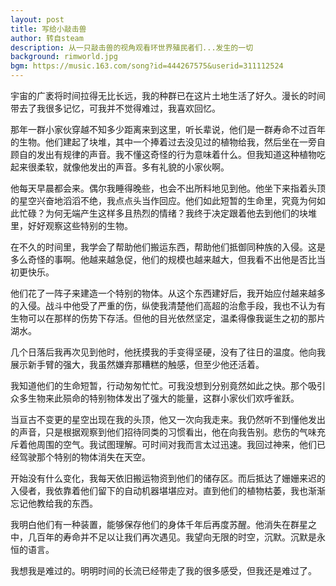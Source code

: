 ```yaml
---
layout: post
title: 写给小敲击兽
author: 转自steam
description: 从一只敲击兽的视角观看环世界殖民者们...发生的一切
background: rimworld.jpg
bgm: https://music.163.com/song?id=444267575&userid=311112524
---
```


宇宙的广袤将时间拉得无比长远，我的种群已在这片土地生活了好久。漫长的时间带去了我很多记忆，可我并不觉得难过，我喜欢回忆。

那年一群小家伙穿越不知多少距离来到这里，听长辈说，他们是一群寿命不过百年的生物。他们建起了块堆，其中一个捧着过去没见过的植物给我，然后坐在一旁自顾自的发出有规律的声音。我不懂这奇怪的行为意味着什么。但我知道这种植物吃起来很柔软，就像他发出的声音。多有礼貌的小家伙啊。

他每天早晨都会来。偶尔我睡得晚些，也会不出所料地见到他。他坐下来指着头顶的星空兴奋地滔滔不绝，我点点头当作回应。他们如此短暂的生命里，究竟为何如此忙碌？为何无端产生这样多且热烈的情绪？我终于决定跟着他去到他们的块堆里，好好观察这些特别的生物。

在不久的时间里，我学会了帮助他们搬运东西，帮助他们抵御同种族的入侵。这是多么奇怪的事啊。他越来越急促，他们的规模也越来越大，但我看不出他是否比当初更快乐。

他们花了一阵子来建造一个特别的物体。从这个东西建好后，我开始应付越来越多的入侵。战斗中他受了严重的伤，纵使我清楚他们高超的治愈手段，我也不认为有生物可以在那样的伤势下存活。但他的目光依然坚定，温柔得像我诞生之初的那片湖水。

几个日落后我再次见到他时，他抚摸我的手变得坚硬，没有了往日的温度。他向我展示新手臂的强大，我虽然嫌弃那糟糕的触感，但至少他还活着。

我知道他们的生命短暂，行动匆匆忙忙。可我没想到分别竟然如此之快。那个吸引众多生物来此殒命的特别物体发出了强大的能量，这群小家伙们欢呼雀跃。

当亘古不变更的星空出现在我的头顶，他又一次向我走来。我仍然听不到懂他发出的声音，只是根据观察到他们招待同类的习惯看出，他在向我告别。悲伤的气味充斥着他周围的空气。我试图理解。可时间对我而言太过迅速。我回过神来，他们已经驾驶那个特别的物体消失在天空。

开始没有什么变化，我每天依旧搬运物资到他们的储存区。而后抵达了姗姗来迟的入侵者，我依靠着他们留下的自动机器堪堪应对。直到他们的植物枯萎，我也渐渐忘记他教给我的东西。

我明白他们有一种装置，能够保存他们的身体千年后再度苏醒。他消失在群星之中，几百年的寿命并不足以让我们再次遇见。我望向无限的时空，沉默。沉默是永恒的语言。

我想我是难过的。明明时间的长流已经带走了我的很多感受，但我还是难过了。